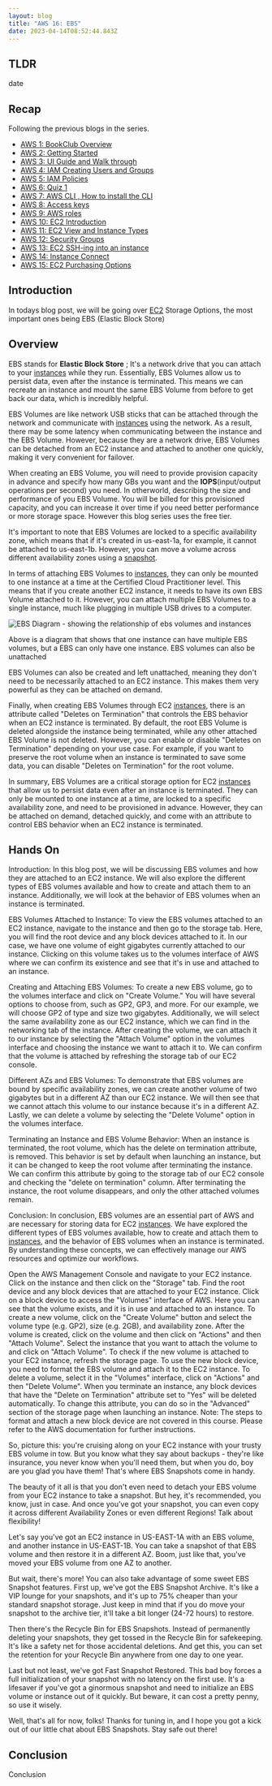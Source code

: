 ```yaml
---
layout: blog
title: "AWS 16: EBS"
date: 2023-04-14T08:52:44.843Z 
---
```


## TLDR
date


## Recap

Following the previous blogs in the series.

- [AWS 1: BookClub Overview](https://magicishaqblog.netlify.app/aws/)
- [AWS 2: Getting Started](https://magicishaqblog.netlify.app/2023-01-23-aws-2-getting-started/)
- [AWS 3: UI Guide and Walk through](https://magicishaqblog.netlify.app/2023-01-27-aws-3-UI-guide-and-walkthrough)
- [AWS 4: IAM Creating Users and Groups](https://magicishaqblog.netlify.app/2023-01-28-aws-4-IAM)
- [AWS 5: IAM Policies](https://magicishaqblog.netlify.app/2023-02-03-aws-5-IAM-polices)
- [AWS 6: Quiz 1 ](https://magicishaqblog.netlify.app/aws-quiz-one)
- [AWS 7: AWS CLI , How to install the CLI](https://magicishaqblog.netlify.app/2023-10-03-aws-7-cli)
- [AWS 8: Access keys](https://magicishaqblog.netlify.app/2023-10-03-aws-8-access-keys)
- [AWS 9: AWS roles](https://magicishaqblog.netlify.app/2023-02-17-aws-9-roles)
- [AWS 10: EC2 Introduction](https://magicishaqblog.netlify.app/2023-02-24-aws-10-EC2/)
- [AWS 11: EC2 View and Instance Types](https://magicishaqblog.netlify.app/2023-03-03-aws-11-EC2-View-and-instance-types)
- [AWS 12: Security Groups](https://magicishaqblog.netlify.app/2023-03-10-aws-12-security-groups)
- [AWS 13: EC2 SSH-ing into an instance](https://magicishaqblog.netlify.app/2023-03-17-aws-13-ssh)
- [AWS 14: Instance Connect](https://magicishaqblog.netlify.app/2023-03-24-aws-14-instance-connect)
- [AWS 15: EC2 Purchasing Options](https://magicishaqblog.netlify.app/2023-03-31-aws-15-EC2-purchasing-options)

## Introduction

In todays blog post, we will be going over [EC2](https://magicishaqblog.netlify.app/2023-02-24-aws-10-EC2/) Storage Options, the most important ones being EBS (Elastic Block Store)


##  Overview
EBS stands for **Elastic Block Store** ; It's a network drive that you can attach to your [instances](https://magicishaqblog.netlify.app/2023-03-03-aws-11-EC2-View-and-instance-types) while they run. Essentially, EBS Volumes allow us to persist data, even after the instance is terminated. This means we can recreate an instance and mount the same EBS Volume from before to get back our data, which is incredibly helpful.

EBS Volumes are like network USB sticks that can be attached through the network and communicate with [instances](https://magicishaqblog.netlify.app/2023-03-03-aws-11-EC2-View-and-instance-types) using the network. As a result, there may be some latency when communicating between the instance and the EBS Volume. However, because they are a network drive, EBS Volumes can be detached from an EC2 instance and attached to another one quickly, making it very convenient for failover.

When creating an EBS Volume, you will need to provide provision capacity in advance and specify how many GBs you want and the **IOPS**(input/output operations per second) you need. In otherworld, describing the size and performance of you EBS Volume. 
You will be billed for this provisioned capacity, and you can increase it over time if you need better performance or more storage space. However this blog series uses the free tier. 

It's important to note that EBS Volumes are locked to a specific availability zone, which means that if it's created in us-east-1a, for example, it cannot be attached to us-east-1b. However, you can move a volume across different availability zones using a [snapshot](https://magicishaqblog.netlify.app/).

In terms of attaching EBS Volumes to [instances](https://magicishaqblog.netlify.app/2023-03-03-aws-11-EC2-View-and-instance-types), they can only be mounted to one instance at a time at the Certified Cloud Practitioner level. This means that if you create another EC2 instance, it needs to have its own EBS Volume attached to it.
However, you can attach multiple EBS Volumes to a single instance, much like plugging in multiple USB drives to a computer.

![EBS Diagram - showing the relationship of ebs volumes and instances](/blog/src/images/ebs-1.png)

Above is a diagram that shows that one instance can have multiple EBS volumes, but a EBS can only have one instance. EBS volumes can also be unattached

EBS Volumes can also be created and left unattached, meaning they don't need to be necessarily attached to an EC2 instance. This makes them very powerful as they can be attached on demand.

Finally, when creating EBS Volumes through EC2 [instances](https://magicishaqblog.netlify.app/2023-03-03-aws-11-EC2-View-and-instance-types), there is an attribute called "Deletes on Termination" that controls the EBS behavior when an EC2 instance is terminated. By default, the root EBS Volume is deleted alongside the instance being terminated, while any other attached EBS Volume is not deleted. However, you can enable or disable "Deletes on Termination" depending on your use case. For example, if you want to preserve the root volume when an instance is terminated to save some data, you can disable "Deletes on Termination" for the root volume.

In summary, EBS Volumes are a critical storage option for EC2 [instances](https://magicishaqblog.netlify.app/2023-03-03-aws-11-EC2-View-and-instance-types) that allow us to persist data even after an instance is terminated. They can only be mounted to one instance at a time, are locked to a specific availability zone, and need to be provisioned in advance. However, they can be attached on demand, detached quickly, and come with an attribute to control EBS behavior when an EC2 instance is terminated.

## Hands On
Introduction:
In this blog post, we will be discussing EBS volumes and how they are attached to an EC2 instance. We will also explore the different types of EBS volumes available and how to create and attach them to an instance. Additionally, we will look at the behavior of EBS volumes when an instance is terminated.

EBS Volumes Attached to Instance:
To view the EBS volumes attached to an EC2 instance, navigate to the instance and then go to the storage tab. Here, you will find the root device and any block devices attached to it. In our case, we have one volume of eight gigabytes currently attached to our instance. Clicking on this volume takes us to the volumes interface of AWS where we can confirm its existence and see that it's in use and attached to an instance.

Creating and Attaching EBS Volumes:
To create a new EBS volume, go to the volumes interface and click on "Create Volume." You will have several options to choose from, such as GP2, GP3, and more. For our example, we will choose GP2 of type and size two gigabytes. Additionally, we will select the same availability zone as our EC2 instance, which we can find in the networking tab of the instance. After creating the volume, we can attach it to our instance by selecting the "Attach Volume" option in the volumes interface and choosing the instance we want to attach it to. We can confirm that the volume is attached by refreshing the storage tab of our EC2 console.

Different AZs and EBS Volumes:
To demonstrate that EBS volumes are bound by specific availability zones, we can create another volume of two gigabytes but in a different AZ than our EC2 instance. We will then see that we cannot attach this volume to our instance because it's in a different AZ. Lastly, we can delete a volume by selecting the "Delete Volume" option in the volumes interface.

Terminating an Instance and EBS Volume Behavior:
When an instance is terminated, the root volume, which has the delete on termination attribute, is removed. This behavior is set by default when launching an instance, but it can be changed to keep the root volume after terminating the instance. We can confirm this attribute by going to the storage tab of our EC2 console and checking the "delete on termination" column. After terminating the instance, the root volume disappears, and only the other attached volumes remain.

Conclusion:
In conclusion, EBS volumes are an essential part of AWS and are necessary for storing data for EC2 [instances](https://magicishaqblog.netlify.app/2023-03-03-aws-11-EC2-View-and-instance-types). We have explored the different types of EBS volumes available, how to create and attach them to [instances](https://magicishaqblog.netlify.app/2023-03-03-aws-11-EC2-View-and-instance-types), and the behavior of EBS volumes when an instance is terminated. By understanding these concepts, we can effectively manage our AWS resources and optimize our workflows.

Open the AWS Management Console and navigate to your EC2 instance.
Click on the instance and then click on the "Storage" tab.
Find the root device and any block devices that are attached to your EC2 instance.
Click on a block device to access the "Volumes" interface of AWS.
Here you can see that the volume exists, and it is in use and attached to an instance.
To create a new volume, click on the "Create Volume" button and select the volume type (e.g. GP2), size (e.g. 2GB), and availability zone.
After the volume is created, click on the volume and then click on "Actions" and then "Attach Volume".
Select the instance that you want to attach the volume to and click on "Attach Volume".
To check if the new volume is attached to your EC2 instance, refresh the storage page.
To use the new block device, you need to format the EBS volume and attach it to the EC2 instance.
To delete a volume, select it in the "Volumes" interface, click on "Actions" and then "Delete Volume".
When you terminate an instance, any block devices that have the "Delete on Termination" attribute set to "Yes" will be deleted automatically. To change this attribute, you can do so in the "Advanced" section of the storage page when launching an instance.
Note: The steps to format and attach a new block device are not covered in this course. Please refer to the AWS documentation for further instructions.


So, picture this: you're cruising along on your EC2 instance with your trusty EBS volume in tow. But you know what they say about backups - they're like insurance, you never know when you'll need them, but when you do, boy are you glad you have them! That's where EBS Snapshots come in handy.

The beauty of it all is that you don't even need to detach your EBS volume from your EC2 instance to take a snapshot. But hey, it's recommended, you know, just in case. And once you've got your snapshot, you can even copy it across different Availability Zones or even different Regions! Talk about flexibility!

Let's say you've got an EC2 instance in US-EAST-1A with an EBS volume, and another instance in US-EAST-1B. You can take a snapshot of that EBS volume and then restore it in a different AZ. Boom, just like that, you've moved your EBS volume from one AZ to another.

But wait, there's more! You can also take advantage of some sweet EBS Snapshot features. First up, we've got the EBS Snapshot Archive. It's like a VIP lounge for your snapshots, and it's up to 75% cheaper than your standard snapshot storage. Just keep in mind that if you do move your snapshot to the archive tier, it'll take a bit longer (24-72 hours) to restore.

Then there's the Recycle Bin for EBS Snapshots. Instead of permanently deleting your snapshots, they get tossed in the Recycle Bin for safekeeping. It's like a safety net for those accidental deletions. And get this, you can set the retention for your Recycle Bin anywhere from one day to one year.

Last but not least, we've got Fast Snapshot Restored. This bad boy forces a full initialization of your snapshot with no latency on the first use. It's a lifesaver if you've got a ginormous snapshot and need to initialize an EBS volume or instance out of it quickly. But beware, it can cost a pretty penny, so use it wisely.

Well, that's all for now, folks! Thanks for tuning in, and I hope you got a kick out of our little chat about EBS Snapshots. Stay safe out there!







## Conclusion
Conclusion

